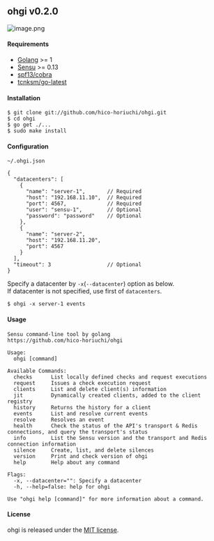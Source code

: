 ## ohgi v0.2.0

![image.png](https://raw.githubusercontent.com/hico-horiuchi/ohgi/master/image.png)

#### Requirements

  - [Golang](https://golang.org/) >= 1
  - [Sensu](http://sensuapp.org/) >= 0.13
  - [spf13/cobra](https://github.com/spf13/cobra)
  - [tcnksm/go-latest](https://github.com/tcnksm/go-latest)

#### Installation

    $ git clone git://github.com/hico-horiuchi/ohgi.git
    $ cd ohgi
    $ go get ./...
    $ sudo make install

#### Configuration

`~/.ohgi.json`

    {
      "datacenters": [
        {
          "name": "server-1",       // Required
          "host": "192.168.11.10",  // Required
          "port": 4567,             // Required
          "user": "sensu-1",        // Optional
          "password": "password"    // Optional
        },
        {
          "name": "server-2",
          "host": "192.168.11.20",
          "port": 4567
        }
      ],
      "timeout": 3                  // Optional
    }

Specify a datacenter by `-x`(`--datacenter`) option as below.  
If datacenter is not specified, use first of `datacenters`.

    $ ohgi -x server-1 events

#### Usage

    Sensu command-line tool by golang
    https://github.com/hico-horiuchi/ohgi
    
    Usage:
      ohgi [command]
    
    Available Commands:
      checks      List locally defined checks and request executions
      request     Issues a check execution request
      clients     List and delete client(s) information
      jit         Dynamically created clients, added to the client registry
      history     Returns the history for a client
      events      List and resolve current events
      resolve     Resolves an event
      health      Check the status of the API's transport & Redis connections, and query the transport's status
      info        List the Sensu version and the transport and Redis connection information
      silence     Create, list, and delete silences
      version     Print and check version of ohgi
      help        Help about any command
    
    Flags:
      -x, --datacenter="": Specify a datacenter
      -h, --help=false: help for ohgi
    
    Use "ohgi help [command]" for more information about a command.

#### License

ohgi is released under the [MIT license](https://raw.githubusercontent.com/hico-horiuchi/ohgi/master/LICENSE).

